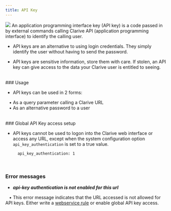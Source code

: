 ```yaml
---
title: API Key
---
```


<img src="/static/images/icons/page.png" /> An application programming interface key (API key) is a code passed in by external commands
calling Clarive API (application programming interface) to identify the calling user.

* API keys are an alternative to using login credentials. They simply identify 
the user without having to send the password. 

* API keys are sensitive information, store them with care. If stolen, an API key can give access
to the data your Clarive user is entitled to seeing. 

<br />
### Usage

* API keys can be used in 2 forms: <br />

&nbsp; &nbsp;• As a query parameter calling a Clarive URL <br />
&nbsp; &nbsp;• As an alternative password to a user

<br />
### Global API Key access setup 

* API keys cannot be used to logon into the Clarive web interface or access any URL, except
when the system configuration option `api_key_authentication` is set to a true value. 

            
        api_key_authentication: 1


     
<br />

### Error messages

* ***api-key authentication is not enabled for this url***

&nbsp; &nbsp;• This error message indicates that the URL accessed is not 
allowed for API keys. Either write a [webservice rule](concepts/webservice)
or enable global API key access.

